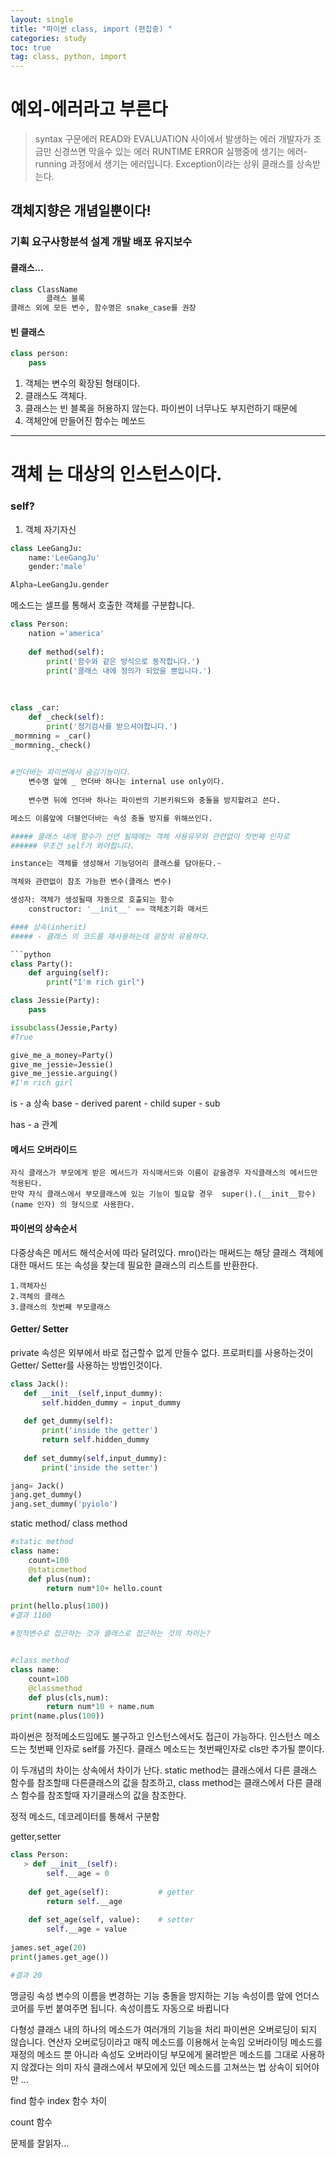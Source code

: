 ```yaml
---
layout: single
title: "파이썬 class, import (편집중) "
categories: study
toc: true
tag: class, python, import
---
```


# 예외-에러라고 부른다
>syntax 구문에러 READ와 EVALUATION 사이에서 발생하는 에러 개발자가 조금만 신경쓰면 막을수 있는 에러
	RUNTIME ERROR 실행중에 생기는 에러- running 과정에서 생기는 에러입니다.
	Exception이라는 상위 클래스를 상속받는다.

## 객체지향은 개념일뿐이다!
### 기획 요구사항분석 설계 개발 배포 유지보수

#### 클래스...
```python
class ClassName
		클래스 블록
클래스 외에 모든 변수, 함수명은 snake_case를 권장
```

#### 빈 클래스
```python
class person:
	pass
```

1. 객체는 변수의 확장된 형태이다.
2. 클래스도 객체다.
3. 클래스는 빈 블록을 허용하지 않는다. 파이썬이 너무나도 부지런하기 때문에
4. 객체안에 만들어진 함수는 메쏘드

<hr/>

# 객체 는 대상의 인스턴스이다.

### self?
1. 객체 자기자신


```python
class LeeGangJu:
	name:'LeeGangJu'
	gender:'male'

Alpha=LeeGangJu.gender
```
메소드는 셀프를 통해서 호출한 객체를 구분합니다.
```python
class Person:
	nation ='america'
	
	def method(self):
		print('함수와 같은 방식으로 동작합니다.')
		print('클래스 내에 정의가 되었을 뿐입니다.')
		
		
		
class _car:
	def _check(self):
		print('정기검사를 받으셔야합니다.') 
_mormning = _car() 
_mormning._check()
		```

#언더바는 파이썬에서 숨김기능이다. 
	변수명 앞에 _ 언더바 하나는 internal use only이다. 
    
	변수면 뒤에 언더바 하나는 파이썬의 기본키워드와 충돌을 방지할려고 쓴다.

메소드 이름앞에 더블언더바는 속성 충돌 방지를 위해쓰인다.

##### 클래스 내에 함수가 선언 될때에는 객체 사용유무와 관련없이 첫번째 인자로 
###### 무조건 self가 와야합니다. 

instance는 객체를 생성해서 기능덩어리 클래스를 담아둔다.~

객체와 관련없이 참조 가능한 변수(클래스 변수)

생성자: 객체가 생성될때 자동으로 호출되는 함수
	constructor: '__init__' == 객체초기화 매서드

#### 상속(inherit)
##### - 클래스 의 코드를 재사용하는데 굉장히 유용하다.

```python
class Party():
	def arguing(self):
		print("I'm rich girl")

class Jessie(Party):
	pass

issubclass(Jessie,Party)
#True

give_me_a_money=Party()
give_me_jessie=Jessie()
give_me_jessie.arguing()
#I'm rich girl

```
is - a 상속
	base - derived
	parent - child
	super - sub
	
	
has - a 관계





#### 메서드 오버라이드
	자식 클래스가 부모에게 받은 메서드가 자식매서드와 이름이 같을경우 자식클래스의 메서드만 적용된다.
	만약 자식 클래스에서 부모클래스에 있는 기능이 필요할 경우  super().(__init__함수)(name 인자) 의 형식으로 사용한다.
#### 파이썬의 상속순서
다중상속은 메서드 해석순서에 따라 달려있다.  mro()라는 매써드는 해당 클래스 객체에 대한 매서드 또는 속성을 찾는데 필요한 클래스의 리스트를 반환한다.

	1.객체자신
	2.객체의 클래스
	3.클래스의 첫번째 부모클래스
#### Getter/ Setter
  private 속성은 외부에서 바로 접근할수 없게 만들수 없다.
  프로퍼티를 사용하는것이 Getter/ Setter를 사용하는 방법인것이다.
 ```python
class Jack():
	def __init__(self,input_dummy):
		self.hidden_dummy = input_dummy
		
	def get_dummy(self):
		print('inside the getter')
		return self.hidden_dummy
	
	def set_dummy(self,input_dummy):
		print('inside the setter')

jang= Jack()
jang.get_dummy()
jang.set_dummy('pyiolo')
```



static method/ class method
```python
#static method
class name:
	count=100
	@staticmethod
	def plus(num):
		return num*10+ hello.count

print(hello.plus(100))
#결과 1100

#정적변수로 접근하는 것과 클래스로 접근하는 것의 차이는?


#class method
class name:
	count=100
	@classmethod
	def plus(cls,num):
		return num*10 + name.num
print(name.plus(100))

```

파이썬은 정적메소드임에도 불구하고 인스턴스에서도 접근이 가능하다.
인스턴스 메소드는 첫번째 인자로 self를 가진다.
클래스 메소드는 첫번째인자로 cls만 추가될 뿐이다.

이 두개념의 차이는 상속에서 차이가 난다.
static method는 클래스에서 다른 클래스 함수를 참조할때 다른클래스의 값을 참조하고,
class method는 클래스에서 다른 클래스 함수를 참조할때 자기클래스의 값을 참조한다. 


정적 메소드, 데코레이터를 통해서 구분함

getter,setter
```python
class Person:
   > def __init__(self):
        self.__age = 0
 
    def get_age(self):           # getter
        return self.__age
    
    def set_age(self, value):    # setter
        self.__age = value
 
james.set_age(20)
print(james.get_age())

#결과 20
```








맹글링 
 속성 변수의 이름을 변경하는 기능
 충돌을 방지하는 기능
 속성이름 앞에 언더스코어를 두번 붙여주면 됩니다.
 속성이름도 자동으로 바뀝니다
 
 
 다형성
 	클래스 내의 하나의 메소드가 여러개의 기능을 처리
	파이썬은 오버로딩이 되지 않습니다.
	연산자 오버로딩이라고 매직 메소드를 이용해서 눈속임
	오버라이딩
	메소드를 재정의
	메소드 뿐 아니라 속성도 오버라이딩
	부모에게 물려받은 메소드를 그대로 사용하지 않겠다는 의미
	자식 클래스에서 부모에게 있던 메소드를 고쳐쓰는 법
	상속이 되어야만 ...


find 함수 index 함수 차이

count 함수

문제를 잘읽자...
